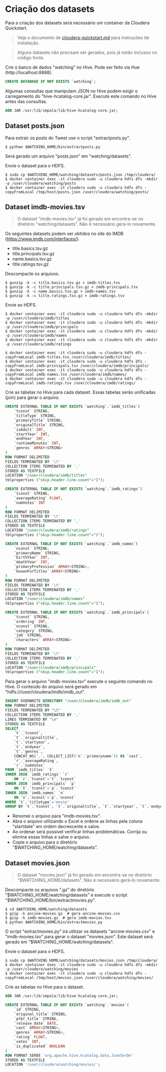 # Criação dos datasets

Para a criação dos datasets será necessário um container da Cloudera Quickstart.

> Veja o documento de [cloudera-quickstart.md](cloudera-quickstart.md) para instruções de instalação.

> Alguns datasets não precisam ser gerados, pois já estão inclusos no código fonte.

Crie o banco de dados "watching" no Hive. Pode ser feito via Hue (http://localhost:8888).

```sql
CREATE DATABASE IF NOT EXISTS `watching`;
```

Algumas consultas que manipulam JSON no Hive podem exigir o carregamento do "hive-hcatalog-core.jar". Execute este comando no Hive antes das consultas.

```sql
ADD JAR /usr/lib/impala/lib/hive-hcatalog-core.jar;
```

## Dataset posts.json

Para extrair os posts do Tweet use o script "extractposts.py".

 ```shell
$ python $WATCHING_HOME/bin/extractposts.py
```

Será gerado um arquivo "posts.json" em "watching/datasets".

Envie o dataset para o HDFS.

```shell
$ sudo cp $WATCHING_HOME/watching/datasets/posts.json /tmp/cloudera/
$ docker container exec -it cloudera sudo -u cloudera hdfs dfs -mkdir -p /user/cloudera/watching/posts
$ docker container exec -it cloudera sudo -u cloudera hdfs dfs -copyFromLocal /tmp/host/posts.json /user/cloudera/watching/posts/
```

## Dataset imdb-movies.tsv

> O dataset "imdb-movies.tsv" já foi gerado em encontra-se no diretório "watching/datasets". Não é necessário gerá-lo novamente.

Os seguintes datasets podem ser obtidos no site do IMDB (https://www.imdb.com/interfaces/).

- title.basics.tsv.gz
- title.principals.tsv.gz
- name.basics.tsv.gz
- title.ratings.tsv.gz

Descompacte os arquivos.

```shell
$ gunzip -k -c title.basics.tsv.gz > imdb-titles.tsv
$ gunzip -k -c title.principals.tsv.gz > imdb-principals.tsv
$ gunzip -k -c name.basics.tsv.gz > imdb-names.tsv
$ gunzip -k -c title.ratings.tsv.gz > imdb-ratings.tsv
```

Envie ao HDFS.

```shell
$ docker container exec -it cloudera sudo -u cloudera hdfs dfs -mkdir -p /user/cloudera/imdb/titles
$ docker container exec -it cloudera sudo -u cloudera hdfs dfs -mkdir -p /user/cloudera/imdb/principals
$ docker container exec -it cloudera sudo -u cloudera hdfs dfs -mkdir -p /user/cloudera/imdb/names
$ docker container exec -it cloudera sudo -u cloudera hdfs dfs -mkdir -p /user/cloudera/imdb/ratings

$ docker container exec -it cloudera sudo -u cloudera hdfs dfs -copyFromLocal imdb-titles.tsv /user/cloudera/imdb/titles/
$ docker container exec -it cloudera sudo -u cloudera hdfs dfs -copyFromLocal imdb-principals.tsv /user/cloudera/imdb/principals/
$ docker container exec -it cloudera sudo -u cloudera hdfs dfs -copyFromLocal imdb-names.tsv /user/cloudera/imdb/names/
$ docker container exec -it cloudera sudo -u cloudera hdfs dfs -copyFromLocal imdb-ratings.tsv /user/cloudera/imdb/ratings/
```

Crie as tabelas no Hive para cada dataset. Essas tabelas serão unificadas (join) para gerar o arquivo.

```sql
CREATE EXTERNAL TABLE IF NOT EXISTS `watching`.`imdb_titles`(
    `tconst` STRING,
    `titleType` STRING,
    `primaryTitle` STRING,
    `originalTitle` STRING,
    `isAdult` INT,
    `startYear` INT,
    `endYear` INT,
    `runtimeMinutes` INT,
    `genres` ARRAY<STRING>
)
ROW FORMAT DELIMITED
FIELDS TERMINATED BY '\t'
COLLECTION ITEMS TERMINATED BY ','
STORED AS TEXTFILE
LOCATION "/user/cloudera/imdb/titles"
tblproperties ("skip.header.line.count"="1");

CREATE EXTERNAL TABLE IF NOT EXISTS `watching`.`imdb_ratings`(
    `tconst` STRING,
    `averageRating` FLOAT,
    `numVotes` INT
)
ROW FORMAT DELIMITED
FIELDS TERMINATED BY '\t'
COLLECTION ITEMS TERMINATED BY ','
STORED AS TEXTFILE
LOCATION "/user/cloudera/imdb/ratings"
tblproperties ("skip.header.line.count"="1");

CREATE EXTERNAL TABLE IF NOT EXISTS `watching`.`imdb_names`(
    `nconst` STRING,
    `primaryName` STRING,
    `birthYear` INT,
    `deathYear` INT,
    `primaryProfession` ARRAY<STRING>,
    `knownForTitles` ARRAY<STRING>
)
ROW FORMAT DELIMITED
FIELDS TERMINATED BY '\t'
COLLECTION ITEMS TERMINATED BY ','
STORED AS TEXTFILE
LOCATION "/user/cloudera/imdb/names"
tblproperties ("skip.header.line.count"="1");

CREATE EXTERNAL TABLE IF NOT EXISTS `watching`.`imdb_principals`(
    `tconst` STRING,
    `ordering` INT,
    `nconst` STRING,
    `category` STRING,
    `job` STRING,
    `characters` ARRAY<STRING>
)
ROW FORMAT DELIMITED
FIELDS TERMINATED BY '\t'
COLLECTION ITEMS TERMINATED BY ','
STORED AS TEXTFILE
LOCATION "/user/cloudera/imdb/principals"
tblproperties ("skip.header.line.count"="1");
```

Para gerar o arquivo "imdb-movies.tsv" execute o seguinte comando no Hive. O conteúdo do arquivo será gerado em "hdfs:///user/cloudera/imdb/imdb_out".

```sql
INSERT OVERWRITE DIRECTORY "/user/cloudera/imdb/imdb_out"
ROW FORMAT DELIMITED
FIELDS TERMINATED BY "\t"
COLLECTION ITEMS TERMINATED BY ','
LINES TERMINATED BY "\n"
STORED AS TEXTFILE
SELECT
    `t`.`tconst`,
    `t`.`originaltitle`,
    `t`.`startyear`,
    `t`.`endyear`,
    `t`.`genres`,
    CONCAT_WS(',', COLLECT_LIST(`n`.`primaryname`)) AS `cast`,
    `r`.`averageRating`,
    `r`.`numVotes`
FROM `imdb_titles` `t`
INNER JOIN `imdb_ratings` `r`
    ON `r`.`tconst`=`t`.`tconst`
INNER JOIN `imdb_principals` `p`
    ON `t`.`tconst`=`p`.`tconst`
INNER JOIN `imdb_names` `n`
    ON `n`.`nconst`=`p`.`nconst`
WHERE `t`.`titletype`='movie'
GROUP BY `t`.`tconst`, `t`.`originaltitle`, `t`.`startyear`, `t`.`endyear`, `t`.`genres`, `r`.`averagerating`, `r`.`numvotes`;
```

- Renomei o arquivo para "imdb-movies.tsv".
- Abra o arquivo utilizando o Excel e ordene as linhas pela coluna "startdate" em ordem decrescente e salve.
- Ao ordenar será possível verificar linhas problemáticas. Corrija ou elimine essas linhas e salve o arquivo.
- Copie o arquivo para o diretório "$WATCHING_HOME/watching/datasets".


## Dataset movies.json

> O dataset "movies.json" já foi gerado em encontra-se no diretório "$WATCHING_HOME/datasets". Não é necessário gerá-lo novamente.

Descompacte os arquivos ".gz" do diretório "$WATCHING_HOME/watching/datasets" e execute o script "$WATCHING_HOME/bin/extractmovies.py".

```shell
$ cd $WATCHING_HOME/watching/datasets
$ gzip -k ancine-movies.gz  # gera ancine-movies.csv
$ gzip -k imdb-movies.gz  # gera imdb-movies.tsv
$ python $WATCHING_HOME/bin/extractmovies.py
```

O script "extractmovies.py" irá utilizar os datasets "ancine-movies.csv" e "imdb-movies.tsv" para gerar o dataset "movies.json". Este dataset será gerado em "$WATCHING_HOME/watching/datasets".

Envie o dataset para o HDFS.

```shell
$ sudo cp $WATCHING_HOME/watching/datasets/movies.json /tmp/cloudera/
$ docker container exec -it cloudera sudo -u cloudera hdfs dfs -mkdir -p /user/cloudera/watching/movies
$ docker container exec -it cloudera sudo -u cloudera hdfs dfs -copyFromLocal /tmp/host/movies.json /user/cloudera/watching/movies/
```

Crie as tabelas no Hive para o dataset.

```sql
ADD JAR /usr/lib/impala/lib/hive-hcatalog-core.jar;

CREATE EXTERNAL TABLE IF NOT EXISTS `watching`.`movies`(
    `id` STRING,
    `original_title` STRING,
    `ptbr_title` STRING,
    `release_date` DATE,
    `cast` ARRAY<STRING>,
    `genres` ARRAY<STRING>,
    `rating` FLOAT,
    `votes` INT,
    `is_duplicated` BOOLEAN
)
ROW FORMAT SERDE 'org.apache.hive.hcatalog.data.JsonSerDe'
STORED AS TEXTFILE
LOCATION '/user/cloudera/watching/movies/';
```